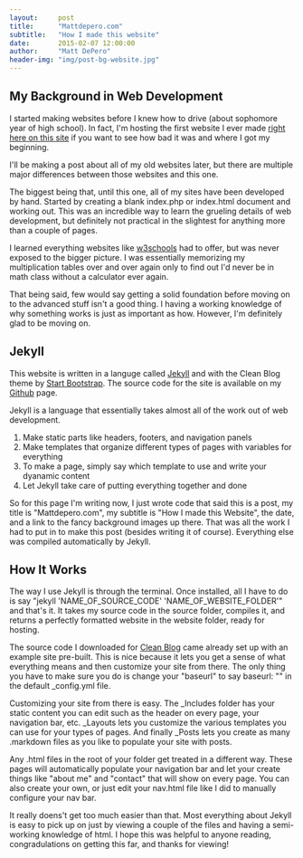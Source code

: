 ```yaml
---
layout:     post
title:      "Mattdepero.com"
subtitle:   "How I made this website"
date:       2015-02-07 12:00:00
author:     "Matt DePero"
header-img: "img/post-bg-website.jpg"
---
```

<h2>My Background in Web Development</h2>

<p>I started making websites before I knew how to drive (about sophomore year of high school). In fact, I'm hosting the first website I ever made <a href="/wcc/" target="_BLANK">right here on this site</a> if you want to see how bad it was and where I got my beginning.</p>

<p>I'll be making a post about all of my old websites later, but there are multiple major differences between those websites and this one.</p>

<p>The biggest being that, until this one, all of my sites have been developed by hand. Started by creating a blank index.php or index.html document and working out. This was an incredible way to learn the grueling details of web development, but definitely not practical in the slightest for anything more than a couple of pages.</p>

<p>I learned everything websites like <a href="http://w3schools.com" target="__BLANK">w3schools</a> had to offer, but was never exposed to the bigger picture. I was essentially memorizing my multiplication tables over and over again only to find out I'd never be in math class without a calculator ever again.</p>

<p>That being said, few would say getting a solid foundation before moving on to the advanced stuff isn't a good thing. I having a working knowledge of why something works is just as important as how. However, I'm definitely glad to be moving on.</p>

<h2>Jekyll</h2>

<p>This website is written in a languge called <a href="http://jekyllrb.com/" target="_BLANK">Jekyll</a> and with the Clean Blog theme by <a href="http://startbootstrap.com/template-overviews/clean-blog/" target="_BLANK">Start Bootstrap</a>. The source code for the site is available on my <a href="https://github.com/mdepero/mattdepero.com" target="_BLANK">Github</a> page.</p>

<p>Jekyll is a language that essentially takes almost all of the work out of web development.
<ol>
	<li>Make static parts like headers, footers, and navigation panels</li>
	<li>Make templates that organize different types of pages with variables for everything</li>
	<li>To make a page, simply say which template to use and write your dyanamic content</li>
	<li>Let Jekyll take care of putting everything together and done</li>
</ol>
</p>

<p>So for this page I'm writing now, I just wrote code that said this is a post, my title is "Mattdepero.com", my subtitle is "How I made this Website", the date, and a link to the fancy background images up there. That was all the work I had to put in to make this post (besides writing it of course). Everything else was compiled automatically by Jekyll. </p>

<h2>How It Works</h2>

<p>The way I use Jekyll is through the terminal. Once installed, all I have to do is say "jekyll 'NAME_OF_SOURCE_CODE' 'NAME_OF_WEBSITE_FOLDER'" and that's it. It takes my source code in the source folder, compiles it, and returns a perfectly formatted website in the website folder, ready for hosting.</p>

<p>The source code I downloaded for <a href="https://github.com/IronSummitMedia/startbootstrap-clean-blog-jekyll" target="_BLANK">Clean Blog</a> came already set up with an example site pre-built. This is nice because it lets you get a sense of what everything means and then customize your site from there. The only thing you have to make sure you do is change your "baseurl" to say baseurl: "" in the default _config.yml file.</p>

<p>Customizing your site from there is easy. The _Includes folder has your static content you can edit such as the header on every page, your navigation bar, etc. _Layouts lets you customize the various templates you can use for your types of pages. And finally _Posts lets you create as many .markdown files as you like to populate your site with posts.</p>

<p>Any .html files in the root of your folder get treated in a different way. These pages will automatically populate your navigation bar and let your create things like "about me" and "contact" that will show on every page. You can also create your own, or just edit your nav.html file like I did to manually configure your nav bar.</p>

<p>It really doens't get too much easier than that. Most everything about Jekyll is easy to pick up on just by viewing a couple of the files and having a semi-working knowledge of html. I hope this was helpful to anyone reading, congradulations on getting this far, and thanks for viewing!</p>


<!--Template Stuff
<blockquote></blockquote>
<a href="#">
    <img src="{{ site.baseurl }}/img/post-sample-image.jpg" alt="Post Sample Image">
</a>
<span class="caption text-muted">Picture Caption</span>
-->
